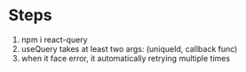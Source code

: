 # Steps

1. npm i react-query
2. useQuery takes at least two args: (uniqueId, callback func)
3. when it face error, it automatically retrying multiple times